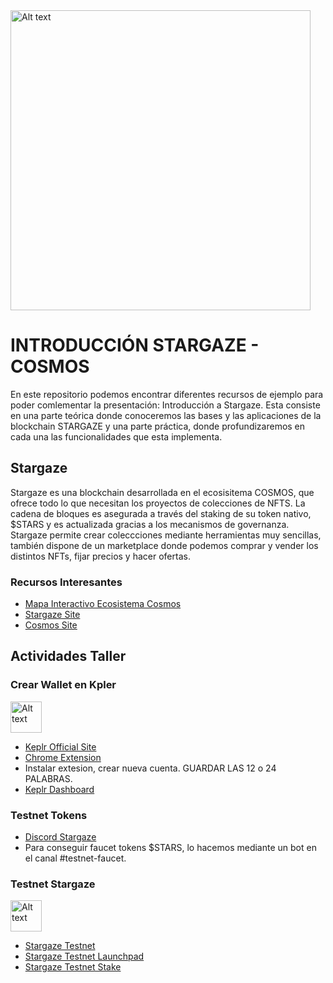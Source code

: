 <img title="a title" alt="Alt text" width="480" src="https://miro.medium.com/max/1400/1*PIWmEFMXvzJr2yYt7f_3CQ.png">

INTRODUCCIÓN STARGAZE - COSMOS
======

En este repositorio podemos encontrar diferentes recursos de ejemplo para poder comlementar la presentación: Introducción a Stargaze. Esta consiste en una parte teórica donde conoceremos las bases y las aplicaciones de la blockchain STARGAZE y una parte práctica, donde profundizaremos en cada una las funcionalidades que esta implementa.

## Stargaze

Stargaze es una blockchain desarrollada en el ecosisitema COSMOS, que ofrece todo lo que necesitan los proyectos de colecciones de NFTS. La cadena de bloques es asegurada a través del staking de su token nativo, $STARS y es actualizada gracias a los mecanismos de governanza. Stargaze permite crear coleccciones mediante herramientas muy sencillas, también dispone de un marketplace donde podemos comprar y vender los distintos NFTs, fijar precios y hacer ofertas. 

### Recursos Interesantes 

* [Mapa Interactivo Ecosistema Cosmos](https://mapofzones.com/)
* [Stargaze Site](https://stargaze.fi/)
* [Cosmos Site](https://cosmos.network/)

## Actividades Taller

### Crear Wallet en Kpler
<img title="a title" alt="Alt text" width="50" src="https://assets.website-files.com/62dbc9b6b1444851f065c74a/62dbc9b6b144486e7b65c7ff_Keplr_logo_ver.1.3_Keplr_logo_white.png">

* [Keplr Official Site](https://www.keplr.app/)
* [Chrome Extension](https://chrome.google.com/webstore/detail/keplr/dmkamcknogkgcdfhhbddcghachkejeap)
* Instalar extesion, crear nueva cuenta. GUARDAR LAS 12 o 24 PALABRAS.
* [Keplr Dashboard](https://testnet.keplr.app/)

### Testnet Tokens

* [Discord Stargaze](https://discord.gg/stargaze)
* Para conseguir faucet tokens $STARS, lo hacemos mediante un bot en el canal #testnet-faucet.

### Testnet Stargaze
<img title="a title" alt="Alt text" width="50" src="https://miro.medium.com/max/1400/1*PIWmEFMXvzJr2yYt7f_3CQ.png">

* [Stargaze Testnet](https://testnet.publicawesome.dev/)
* [Stargaze Testnet Launchpad](https://testnet.publicawesome.dev/launchpad)
* [Stargaze Testnet Stake](https://testnet.publicawesome.dev/stake)
